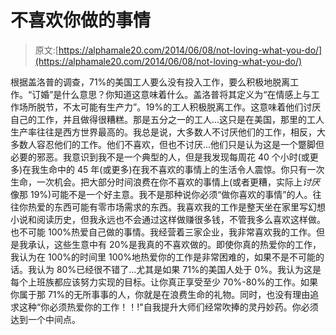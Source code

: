 # 不喜欢你做的事情

> 原文:[https://alphamale20.com/2014/06/08/not-loving-what-you-do/](https://alphamale20.com/2014/06/08/not-loving-what-you-do/)

根据盖洛普的调查，71%的美国工人要么没有投入工作，要么积极地脱离工作。“订婚”是什么意思？你知道这意味着什么。盖洛普将其定义为“在情感上与工作场所脱节，不太可能有生产力”。19%的工人积极脱离工作。这意味着他们讨厌自己的工作，并且做得很糟糕。那是五分之一的工人...这只是在美国，那里的工人生产率往往是西方世界最高的。我总是说，大多数人不讨厌他们的工作，相反，大多数人容忍他们的工作。他们不喜欢，但也不讨厌...他们只是认为这是一个蹩脚但必要的邪恶。我意识到我不是一个典型的人，但是我发现每周花 40 个小时(或更多)在我生命中的 45 年(或更多)在我不喜欢的事情上的生活令人震惊。你只有一次生命，一次机会。把大部分时间浪费在你不喜欢的事情上(或者更糟，实际上*讨厌*像那 19%)可能不是一个好主意。我不是那种说你必须“做你喜欢的事情”的人。往往你热爱的东西可能有零市场需求的东西。我喜欢我的工作是整天坐在家里写幻想小说和阅读历史，但我永远也不会通过这样做赚很多钱，不管我多么喜欢这样做。也不可能 100%热爱自己做的事情。我经营着三家企业，我非常喜欢我的工作。但是我承认，这些生意中有 20%是我真的不喜欢做的。即使你真的热爱你的工作，我认为在 100%的时间里 100%地热爱你的工作是非常困难的，如果不是不可能的话。我认为 80%已经很不错了...尤其是如果 71%的美国人处于 0%。我认为这是每个上班族都应该努力实现的目标。让你真正享受至少 70%-80%的工作。如果你属于那 71%的无所事事的人，你就是在浪费生命的礼物。同时，也没有理由追求这种“你必须热爱你的工作！！!"自我提升大师们经常吹捧的灵丹妙药。你必须达到一个中间点。